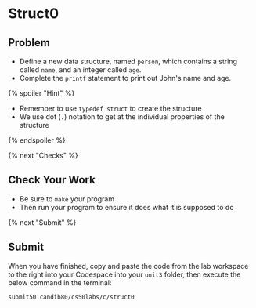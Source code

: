 # Struct0

## Problem

* Define a new data structure, named `person`, which contains a string called `name`, and an integer called `age`.
* Complete the `printf` statement to print out John's name and age.

{% spoiler "Hint" %}

* Remember to use `typedef struct` to create the structure
* We use dot (`.`) notation to get at the individual properties of the structure

{% endspoiler %}

{% next "Checks" %}

## Check Your Work

- Be sure to `make` your program
- Then run your program to ensure it does what it is supposed to do

{% next "Submit" %}

## Submit

When you have finished, copy and paste the code from the lab workspace to the right into your Codespace into your `unit3` folder, then execute the below command in the terminal:

```
submit50 candib80/cs50labs/c/struct0
```
